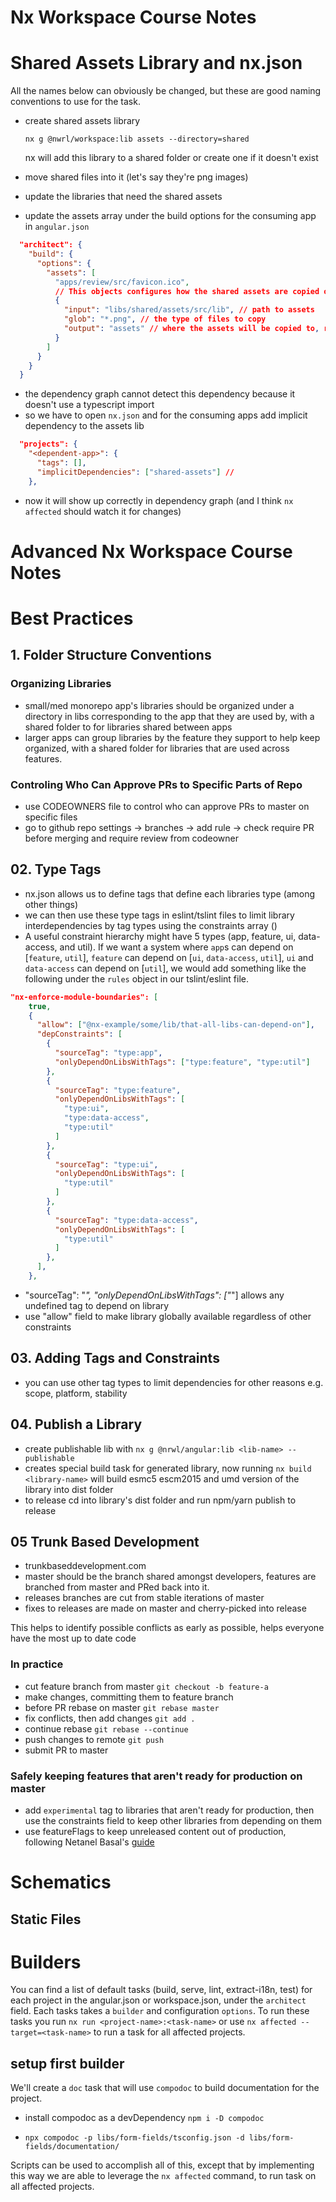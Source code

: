 # Nx Workspace Course Notes

# Shared Assets Library and nx.json

  All the names below can obviously be changed, but these are good naming conventions to use for the task.
  - create shared assets library

    `nx g @nwrl/workspace:lib assets --directory=shared`

    nx will add this library to a shared folder or create one if it doesn't exist

  - move shared files into it (let's say they're png images)
  - update the libraries that need the shared assets
  - update the assets array under the build options for the consuming app in `angular.json`
  ```json
    "architect": {
      "build": {
        "options": {
          "assets": [
            "apps/review/src/favicon.ico",
            // This objects configures how the shared assets are copied over to the consuming app
            {
              "input": "libs/shared/assets/src/lib", // path to assets
              "glob": "*.png", // the type of files to copy
              "output": "assets" // where the assets will be copied to, relative to app root
            }
          ]
        }
      }
    }
  ```
  - the dependency graph cannot detect this dependency because it doesn't use a typescript import
  - so we have to open `nx.json` and for the consuming apps add implicit dependency to the assets lib
  ```json
    "projects": {
      "<dependent-app>": {
        "tags": [],
        "implicitDependencies": ["shared-assets"] //
      },
  ```
  - now it will show up correctly in dependency graph (and I think `nx affected` should watch it for changes)


# Advanced Nx Workspace Course Notes

# Best Practices
## 1. Folder Structure Conventions

  ### Organizing Libraries
  - small/med monorepo app's libraries should be organized under a directory in libs corresponding to the app that they are used by, with a shared folder to for libraries shared between apps
  - larger apps can group libraries by the feature they support to help keep organized, with a shared folder for libraries that are used across features.

  ### Controling Who Can Approve PRs to Specific Parts of Repo
  - use CODEOWNERS file to control who can approve PRs to master on specific files
  - go to github repo settings -> branches -> add rule -> check require PR before merging and require review from codeowner

## 02. Type Tags
  - nx.json allows us to define tags that define each libraries type (among other things)
  - we can then use these type tags in eslint/tslint files to limit library interdependencies by tag types using the constraints array ()
  - A useful constraint hierarchy might have 5 types (app, feature, ui, data-access, and util). If we want a system where `app`s can depend on [`feature`, `util`], `feature` can depend on [`ui`, `data-access`, `util`], `ui` and `data-access` can depend on [`util`], we would add something like the following under the `rules` object in our tslint/eslint file.
  ```json
  "nx-enforce-module-boundaries": [
      true,
      {
        "allow": ["@nx-example/some/lib/that-all-libs-can-depend-on"],
        "depConstraints": [
          {
            "sourceTag": "type:app",
            "onlyDependOnLibsWithTags": ["type:feature", "type:util"]
          },
          {
            "sourceTag": "type:feature",
            "onlyDependOnLibsWithTags": [
              "type:ui",
              "type:data-access",
              "type:util"
            ]
          },
          {
            "sourceTag": "type:ui",
            "onlyDependOnLibsWithTags": [
              "type:util"
            ]
          },
          {
            "sourceTag": "type:data-access",
            "onlyDependOnLibsWithTags": [
              "type:util"
            ]
          },
        ],
      },
  ```
  - "sourceTag": "*", "onlyDependOnLibsWithTags": ["*"] allows any undefined tag to depend on library
  - use "allow" field to make library globally available regardless of other constraints

## 03. Adding Tags and Constraints
  - you can use other tag types to limit dependencies for other reasons e.g. scope, platform, stability

## 04. Publish a Library
  - create publishable lib with
    `nx g @nrwl/angular:lib <lib-name> --publishable`
  - creates special build task for generated library, now running
    `nx build <library-name>`
    will build esmc5 escm2015 and umd version of the library into dist folder
  - to release cd into library's dist folder and run npm/yarn publish to release

## 05 Trunk Based Development
- trunkbaseddevelopment.com
- master should be the branch shared amongst developers, features are branched from master and PRed back into it.
- releases branches are cut from stable iterations of master
- fixes to releases are made on master and cherry-picked into release


This helps to identify possible conflicts as early as possible, helps everyone have the most up to date code

### In practice
- cut feature branch from master
  `git checkout -b feature-a`
- make changes, committing them to feature branch
- before PR rebase on master
  `git rebase master `
- fix conflicts, then add changes
  `git add .`
- continue rebase
  `git rebase --continue`
- push changes to remote
  `git push`
- submit PR to master

### Safely keeping features that aren't ready for production on master
- add `experimental` tag to libraries that aren't ready for production, then use the constraints field to keep other libraries from depending on them
- use featureFlags to keep unreleased content out of production, following Netanel Basal's [guide](https://netbasal.com/the-ultimate-guide-to-implementing-feature-flags-in-angular-applications-d4ae1fd33684)

# Schematics

## Static Files

# Builders

You can find a list of default tasks (build, serve, lint, extract-i18n, test) for each project in the angular.json or workspace.json, under the `architect` field. Each tasks takes a `builder` and configuration `options`. To run these tasks you run `nx run <project-name>:<task-name>` or use `nx affected --target=<task-name>` to run a task for all affected projects.

## setup first builder
We'll create a `doc` task that will use `compodoc` to build documentation for the project.

- install compodoc as a devDependency
  `npm i -D compodoc`

- `npx compodoc -p libs/form-fields/tsconfig.json -d libs/form-fields/documentation/`

Scripts can be used to accomplish all of this, except that by implementing this way we are able to leverage the `nx affected` command, to run task on all affected projects.

##